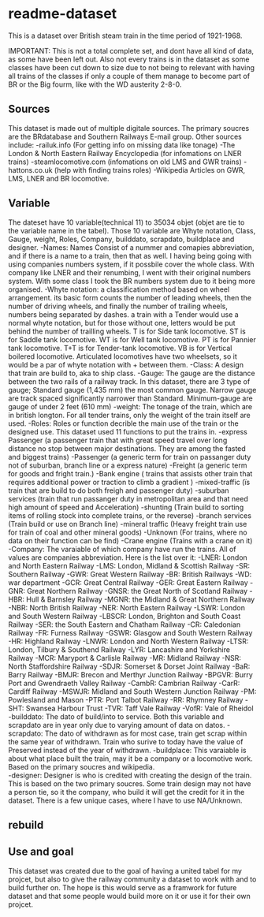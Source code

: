 # readme-dataset

This is a dataset over British steam train in the time period of 1921-1968.

IMPORTANT: This is not a total complete set, and dont have all kind of data, as some have been left out. Also not every trains is in the dataset as some classes have been cut down to size due to not being to relevant with having all trains of the classes if only a couple of them manage to become part of BR or the Big fourm, like with the WD austerity 2-8-0.

## Sources 
This dataset is made out of multiple digitale sources. The primary soucres are the BRdatabase and Southern Railways E-mail group. 
Other sources include: 
-railuk.info (For getting info on missing data like tonage)
-The London & North Eastern Railway Encyclopedia (for infomations on LNER trains)
-steamlocomotive.com (infomations on old LMS and GWR trains)
-hattons.co.uk (help with finding trains roles)
-Wikipedia Articles on GWR, LMS, LNER and BR locomotive. 

## Variable 
The dateset have 10 variable(technical 11) to 35034 objet (objet are tie to the variable name in the tabel). Those 10 variable are Whyte notation, Class, Gauge, weight, Roles, Company, builddato, scrapdato, buildplace and designer. 
-Names: Names Consist of a nummer and comapies abbreviation, and if there is a name to a train, then that as well. I having being going with using companies numbers system, if it possbile cover the whole class. With company like LNER and their renumbing, I went with their original numbers system. With some class I took the BR numbers system due to it being more organised. 
-Whyte notation: a classification method based on wheel arrangement. its basic form counts the number of leading wheels, then the number of driving wheels, and finally the number of trailing wheels, numbers being separated by dashes. a train with a Tender would use a normal whyte notation, but for those without one, letters would be put behind the number of trailling wheels. 
T is for Side tank locomotive.
ST is for Saddle tank locomotive.
WT is for Well tank locomotive.
PT is for Pannier tank locomotive.
T+T is for Tender-tank locomotive.
VB is for Vertical boilered locomotive.
Articulated locomotives have two wheelsets, so it would be a par of whyte notation with + between them. 
-Class: A design that train are build to, aka to ship class. 
-Gauge: The gauge are the distance between the two rails of a railway track. In this dataset, there are 3 type of gauge; Standard gauge (1,435 mm) the most common gauge. Narrow gauge are track spaced significantly narrower than Standard. Minimum-gauge are gauge of under 2 feet (610 mm) 
-weight: The tonage of the train, which are in british longton. For all tender trains, only the weight of the train itself are used. 
-Roles: Roles or function decrible the main use of the train or the designed use. This dataset used 11 functions to put the trains in. 
   -express Passenger (a passenger train that with great speed travel over long distance no stop between major destinations. They are among the fasted and biggest trains)
   -Passenger (a generic term for train on passanger duty not of suburban, branch line or a express nature)
   -Freight (a generic term for goods and fright train.)
   -Bank engine ( trains that assists other train that requires additional power or traction to climb a gradient )
   -mixed-traffic (ïs train that are build to do both freigh and passenger duty)
   -suburban services (train that run passanger duty in metropolitan area and that need high amount of speed and Acceleration)
   -shunting (Train build to sorting items of rolling stock into complete trains, or the reverse)
   -branch services (Train build or use on Branch line)
   -mineral traffic (Heavy freight train use for train of coal and other mineral goods)
   -Unknown (For trains, where no data on their function can be find)
   -Crane engine (Trains with a crane on it) 
-Company: The varaiable of which company have run the trains. All of values are companies abbreviation. Here is the list over it:
  -LNER: London and North Eastern Railway
  -LMS: London, Midland & Scottish Railway
  -SR: Southern Railway
  -GWR: Great Western Railway
  -BR: British Railways
  -WD: war department
  -GCR: Great Central Railway
  -GER: Great Eastern Railway
  -GNR: Great Northern Railway
  -GNSR: the Great North of Scotland Railway
  -HBR: Hull & Barnsley Railway
  -MGNR: the Midland & Great Northern Railway
  -NBR: North British Railway
  -NER: North Eastern Railway
  -LSWR: London and South Western Railway
  -LBSCR: London, Brighton and South Coast Railway
  -SER: the South Eastern and Chatham Railway
  -CR: Caledonian Railway
  -FR: Furness Railway
  -GSWR: Glasgow and South Western Railway
  -HR: Highland Railway
  -LNWR: London and North Western Railway
  -LTSR: London, Tilbury & Southend Railway
  -LYR: Lancashire and Yorkshire Railway
  -MCR: Maryport & Carlisle Railway
  -MR: Midland Railway
  -NSR: North Staffordshire Railway
  -SDJR: Somerset & Dorset Joint Railway
  -BaR: Barry Railway
  -BMJR: Brecon and Merthyr Junction Railway
  -BPGVR: Burry Port and Gwendraeth Valley Railway
  -CambR: Cambrian Railway
  -CarR: Cardiff Railway
  -MSWJR: Midland and South Western Junction Railway
  -PM: Powlesland and Mason
  -PTR: Port Talbot Railway
  -RR: Rhymney Railway
  -SHT: Swansea Harbour Trust
  -TVR: Taff Vale Railway
  -VofR: Vale of Rheidol
-builddato: The dato of build/into to service. Both this variable and scrapdato are in year only due to varying amount of data on datos. 
-scrapdato: The dato of withdrawn as for most case, train get scrap within the same year of withdrawn. Train who surive to today have the value of Preserved instead of the year of withdrawn. 
-buildplace: This varaiable is about what place built the train, may it be a company or a locomotive work. Based on the primary soucres and wikipedia.  
-designer: Designer is who is credited with creating the design of the train. This is based on the two primary soucres. Some train design may not have a person tie, so it the company, who build it will get the credit for it in the dataset. There is a few unique cases, where I have to use NA/Unknown. 

## rebuild


## Use and goal
This dataset was created due to the goal of having a united tabel for my projcet, but also to give the railway community a dataset to work with and to build further on. The hope is this would serve as a framwork for future dataset and that some people would build more on it or use it for their own projcet. 